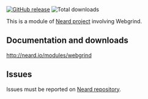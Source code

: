 [![GitHub release](https://img.shields.io/github/release/crazy-max/neard-app-webgrind.svg?style=flat-square)](https://github.com/crazy-max/neard-app-webgrind/releases/latest)
![Total downloads](https://img.shields.io/github/downloads/crazy-max/neard-app-webgrind/total.svg?style=flat-square)

This is a module of [Neard project](https://github.com/crazy-max/neard) involving Webgrind.

## Documentation and downloads

http://neard.io/modules/webgrind

## Issues

Issues must be reported on [Neard repository](https://github.com/crazy-max/neard/issues).
